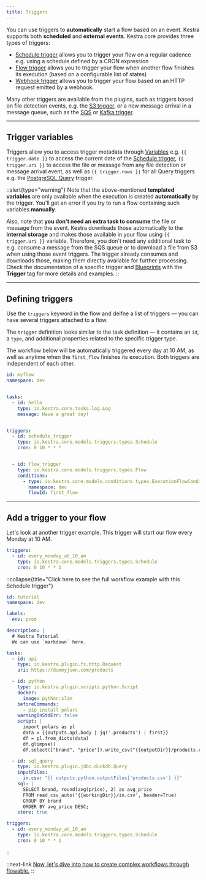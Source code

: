 ```yaml
---
title: Triggers
---
```


You can use triggers to **automatically** start a flow based on an event. Kestra supports both **scheduled** and **external events**. Kestra core provides three types of triggers:

* [Schedule trigger](../05.developer-guide/08.triggers/01.schedule.md) allows you to trigger your flow on a regular cadence e.g. using a schedule defined by a CRON expression
* [Flow trigger](../05.developer-guide/08.triggers/02.flow.md) allows you to trigger your flow when another flow finishes its execution (based on a configurable list of states)
* [Webhook trigger](../05.developer-guide/08.triggers/03.webhook.md) allows you to trigger your flow based on an HTTP request emitted by a webhook.


Many other triggers are available from the plugins, such as triggers based on file detection events, e.g. the [S3 trigger](https://kestra.io/plugins/plugin-aws/triggers/s3/io.kestra.plugin.aws.s3.trigger), or a new message arrival in a message queue, such as the [SQS](https://kestra.io/plugins/plugin-aws/triggers/sqs/io.kestra.plugin.aws.sqs.trigger) or [Kafka trigger](https://kestra.io/plugins/plugin-kafka/triggers/io.kestra.plugin.kafka.trigger).

---

## Trigger variables

Triggers allow you to access trigger metadata through [Variables](../05.developer-guide/03.variables/01.index.md) e.g. `{{ trigger.date }}` to access the current date of the [Schedule trigger](https://kestra.io/plugins/core/triggers/io.kestra.core.models.triggers.types.schedule), `{{ trigger.uri }}` to access the file or message from any file detection or message arrival event, as well as `{{ trigger.rows }}` for all Query triggers e.g. the [PostgreSQL Query](https://kestra.io/plugins/plugin-jdbc-postgres/triggers/io.kestra.plugin.jdbc.postgresql.trigger) trigger. 

::alert{type="warning"}
Note that the above-mentioned **templated variables** are only available when the execution is created **automatically** by the trigger. You'll get an error if you try to run a flow containing such variables **manually**.

Also, note that **you don't need an extra task to consume** the file or message from the event. Kestra downloads those automatically to the **internal storage** and makes those available in your flow using `{{ trigger.uri }}` variable. Therefore, you don't need any additional task to e.g. consume a message from the SQS queue or to download a file from S3 when using those event triggers. The trigger already consumes and downloads those, making them directly available for further processing. Check the documentation of a specific trigger and [Blueprints](../04.user-interface-guide/blueprints.md) with the **Trigger** tag for more details and examples.
::

---

## Defining triggers

Use the `triggers` keyword in the flow and deifne a list of triggers — you can have several triggers attached to a flow. 

The `trigger` definition looks similar to the task definition — it contains an `id`, a `type`, and additional properties related to the specific trigger type. 

The workflow below will be automatically triggered every day at 10 AM, as well as anytime when the `first_flow` finishes its execution. Both triggers are independent of each other.

```yaml
id: myflow
namespace: dev


tasks:
  - id: hello
    type: io.kestra.core.tasks.log.Log
    message: Have a great day!


triggers:
  - id: schedule_trigger
    type: io.kestra.core.models.triggers.types.Schedule
    cron: 0 10 * * *


  - id: flow_trigger
    type: io.kestra.core.models.triggers.types.Flow
    conditions:
      - type: io.kestra.core.models.conditions.types.ExecutionFlowCondition
        namespace: dev
        flowId: first_flow
```

---

## Add a trigger to your flow

Let's look at another trigger example. This trigger will start our flow every Monday at 10 AM.

```yaml
triggers:
  - id: every_monday_at_10_am
    type: io.kestra.core.models.triggers.types.Schedule
    cron: 0 10 * * 1
```

::collapse{title="Click here to see the full workflow example with this Schedule trigger"}
```yaml
id: tutorial
namespace: dev

labels:
  env: prod

description: |
  # Kestra Tutorial
  We can use `markdown` here.

tasks:
  - id: api
    type: io.kestra.plugin.fs.http.Request
    uri: https://dummyjson.com/products

  - id: python
    type: io.kestra.plugin.scripts.python.Script
    docker:
      image: python:slim
    beforeCommands:
      - pip install polars
    warningOnStdErr: false
    script: |
      import polars as pl
      data = {{outputs.api.body | jq('.products') | first}}
      df = pl.from_dicts(data)
      df.glimpse()
      df.select(["brand", "price"]).write_csv("{{outputDir}}/products.csv")

  - id: sql_query
    type: io.kestra.plugin.jdbc.duckdb.Query
    inputFiles:
      in.csv: "{{ outputs.python.outputFiles['products.csv'] }}"
    sql: |
      SELECT brand, round(avg(price), 2) as avg_price
      FROM read_csv_auto('{{workingDir}}/in.csv', header=True)
      GROUP BY brand
      ORDER BY avg_price DESC;
    store: true

triggers:
  - id: every_monday_at_10_am
    type: io.kestra.core.models.triggers.types.Schedule
    cron: 0 10 * * 1
```
::


::next-link
[Now, let's dive into how to create complex workflows through flowable.](./05.flowable.md)
::

